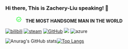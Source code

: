 ### Hi there, This is Zachery-Liu speaking!  👋

&nbsp;&nbsp;&nbsp;&nbsp;&nbsp;&nbsp;&nbsp;&nbsp;<img src="./verified.svg" style="height:20px"> &nbsp; **THE MOST HANDSOME MAN IN THE WORLD**


[![bilibili](https://img.shields.io/static/v1?label=bilibili&message=Zachery_Liu&color=blue&style=for-the-badge&logo=bilibili)](https://space.bilibili.com/474705747)
[![steam](https://img.shields.io/static/v1?label=Steam&message=开封有个魔仙堡&color=black&style=for-the-badge&logo=steam)](https://steamcommunity.com/id/Zachery_Liu/)
[![GitHub](https://img.shields.io/badge/dynamic/json?logo=github&label=GitHub&labelColor=495867&color=495867&query=%24.data.totalSubs&url=https%3A%2F%2Fapi.spencerwoo.com%2Fsubstats%2F%3Fsource%3Dgithub%26queryKey%3Dhayschan&style=for-the-badge)](https://github.com/Zachery-Liu)
![](https://img.shields.io/badge/IDE-VS-informational?style=for-the-badge&logo=visualstudio&logoColor=white&color=2bbc8a)
![azure](https://img.shields.io/badge/Cloud-Azure-informational?style=for-the-badge&logo=microsoftazure&color=2bbc8a)
 

![Anurag's GitHub stats](https://github-readme-stats.vercel.app/api?username=Zachery-Liu&show_icons=true&theme=dark)[![Top Langs](https://github-readme-stats.vercel.app/api/top-langs/?username=Zachery-Liu&theme=dark&layout=compact)](https://github.com/anuraghazra/github-readme-stats)
<!---
Zachery-Liu/Zachery-Liu is a ✨ special ✨ repository because its `README.md` (this file) appears on your GitHub profile.
You can click the Preview link to take a look at your changes.
--->
